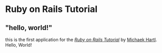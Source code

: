 # Ruby on Rails Tutorial
## "hello, world!"

this is the first application for the 
[*Ruby on Rails Tutorial*](https://railstutorial.jp/)
by [Michaek Hartl](https://www.michaelhartl.com/). Hello, World!
